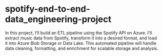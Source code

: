 # spotify-end-to-end-data_engineering-project
In this project, I’ll build an ETL pipeline using the Spotify API on Azure. I’ll extract music data from Spotify, transform it into a desired format, and load it into Azure Blob Storage or Data Lake. This automated pipeline will handle data cleaning, formatting, and enrichment for scalable storage and analysis.
